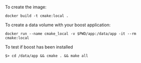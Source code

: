 To create the image:

    docker build -t cmake:local .

To create a data volume with your boost application:

    docker run --name cmake_local -v $PWD/app:/data/app -it --rm cmake:local

To test if boost has been installed 

    $> cd /data/app && cmake . && make all
